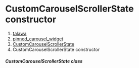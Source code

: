 
<div>

# CustomCarouselScrollerState constructor

</div>










1.  [talawa](../../index.md)
2.  [pinned_carousel_widget](../../widgets_pinned_carousel_widget/)
3.  [CustomCarouselScrollerState](../../widgets_pinned_carousel_widget/CustomCarouselScrollerState-class.md)
4.  CustomCarouselScrollerState constructor

##### CustomCarouselScrollerState class







